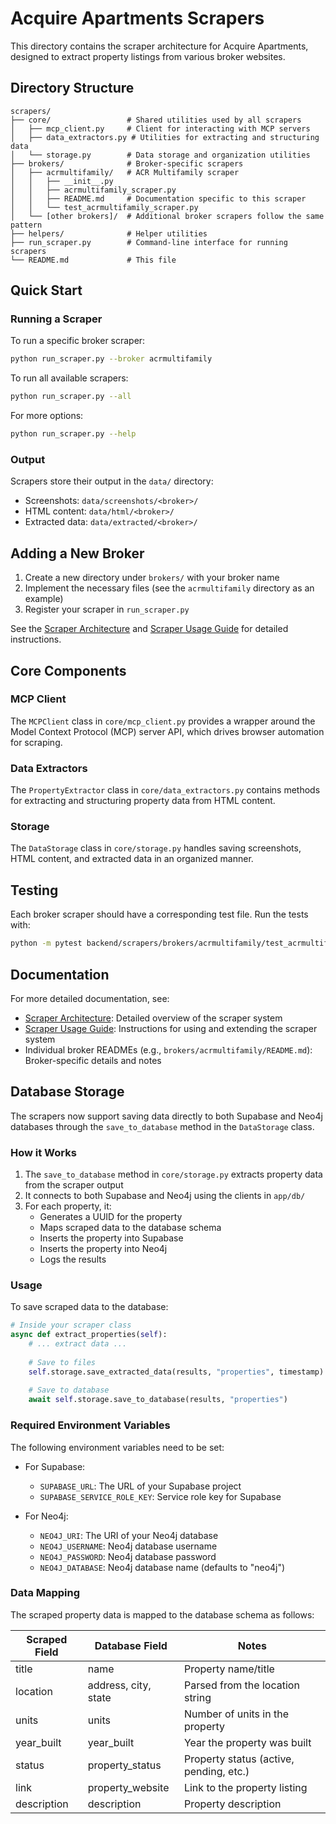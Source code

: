 # Acquire Apartments Scrapers

This directory contains the scraper architecture for Acquire Apartments, designed to extract property listings from various broker websites.

## Directory Structure

```
scrapers/
├── core/                 # Shared utilities used by all scrapers
│   ├── mcp_client.py     # Client for interacting with MCP servers
│   ├── data_extractors.py # Utilities for extracting and structuring data
│   └── storage.py        # Data storage and organization utilities
├── brokers/              # Broker-specific scrapers
│   ├── acrmultifamily/   # ACR Multifamily scraper
│   │   ├── __init__.py
│   │   ├── acrmultifamily_scraper.py
│   │   ├── README.md     # Documentation specific to this scraper
│   │   └── test_acrmultifamily_scraper.py
│   └── [other brokers]/  # Additional broker scrapers follow the same pattern
├── helpers/              # Helper utilities
├── run_scraper.py        # Command-line interface for running scrapers
└── README.md             # This file
```

## Quick Start

### Running a Scraper

To run a specific broker scraper:

```bash
python run_scraper.py --broker acrmultifamily
```

To run all available scrapers:

```bash
python run_scraper.py --all
```

For more options:

```bash
python run_scraper.py --help
```

### Output

Scrapers store their output in the `data/` directory:

- Screenshots: `data/screenshots/<broker>/`
- HTML content: `data/html/<broker>/`
- Extracted data: `data/extracted/<broker>/`

## Adding a New Broker

1. Create a new directory under `brokers/` with your broker name
2. Implement the necessary files (see the `acrmultifamily` directory as an example)
3. Register your scraper in `run_scraper.py`

See the [Scraper Architecture](../../docs/scraper-architecture.md) and [Scraper Usage Guide](../../docs/scraper-usage-guide.md) for detailed instructions.

## Core Components

### MCP Client

The `MCPClient` class in `core/mcp_client.py` provides a wrapper around the Model Context Protocol (MCP) server API, which drives browser automation for scraping.

### Data Extractors

The `PropertyExtractor` class in `core/data_extractors.py` contains methods for extracting and structuring property data from HTML content.

### Storage

The `DataStorage` class in `core/storage.py` handles saving screenshots, HTML content, and extracted data in an organized manner.

## Testing

Each broker scraper should have a corresponding test file. Run the tests with:

```bash
python -m pytest backend/scrapers/brokers/acrmultifamily/test_acrmultifamily_scraper.py -v
```

## Documentation

For more detailed documentation, see:

- [Scraper Architecture](../../docs/scraper-architecture.md): Detailed overview of the scraper system
- [Scraper Usage Guide](../../docs/scraper-usage-guide.md): Instructions for using and extending the scraper system
- Individual broker READMEs (e.g., `brokers/acrmultifamily/README.md`): Broker-specific details and notes 

## Database Storage

The scrapers now support saving data directly to both Supabase and Neo4j databases through the `save_to_database` method in the `DataStorage` class.

### How it Works

1. The `save_to_database` method in `core/storage.py` extracts property data from the scraper output
2. It connects to both Supabase and Neo4j using the clients in `app/db/`
3. For each property, it:
   - Generates a UUID for the property
   - Maps scraped data to the database schema
   - Inserts the property into Supabase
   - Inserts the property into Neo4j
   - Logs the results

### Usage

To save scraped data to the database:

```python
# Inside your scraper class
async def extract_properties(self):
    # ... extract data ...
    
    # Save to files
    self.storage.save_extracted_data(results, "properties", timestamp)
    
    # Save to database
    await self.storage.save_to_database(results, "properties")
```

### Required Environment Variables

The following environment variables need to be set:

- For Supabase:
  - `SUPABASE_URL`: The URL of your Supabase project
  - `SUPABASE_SERVICE_ROLE_KEY`: Service role key for Supabase

- For Neo4j:
  - `NEO4J_URI`: The URI of your Neo4j database
  - `NEO4J_USERNAME`: Neo4j database username
  - `NEO4J_PASSWORD`: Neo4j database password
  - `NEO4J_DATABASE`: Neo4j database name (defaults to "neo4j")

### Data Mapping

The scraped property data is mapped to the database schema as follows:

| Scraped Field | Database Field | Notes |
|---------------|----------------|-------|
| title         | name           | Property name/title |
| location      | address, city, state | Parsed from the location string |
| units         | units          | Number of units in the property |
| year_built    | year_built     | Year the property was built |
| status        | property_status| Property status (active, pending, etc.) |
| link          | property_website | Link to the property listing |
| description   | description    | Property description | 